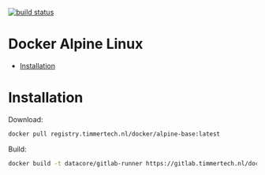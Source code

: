 [![build status](https://gitlab.timmertech.nl/docker/alpine-base/badges/master/build.svg)](https://gitlab.timmertech.nl/docker/alpine-base/commits/master)

# Docker Alpine Linux

- [Installation](#installation)

# Installation

Download:

```bash
docker pull registry.timmertech.nl/docker/alpine-base:latest
```

Build:
```bash
docker build -t datacore/gitlab-runner https://gitlab.timmertech.nl/docker/alpine-base
```
